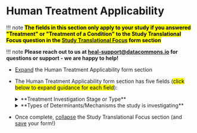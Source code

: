 # Human Treatment Applicability

!!! note
<mark>**The fields in this section only apply to your study if you answered "Treatment" or "Treatment of a Condition" to the Study Translational Focus question in the [Study Translational Focus](study-translational-focus.md) form section**</mark>

!!! note
**Please reach out to us at heal-support@datacommons.io for questions or support - we are happy to help!**

* [Expand](expand-or-collapse-cedar-form-section.md) the Human Treatment Applicability form section
* The Human Treatment Applicability form section has five fields (<mark>click below to expand guidance for each field</mark>):
    
    <details><summary>**Treatment Investigation Stage or Type**</summary><blockquote>
    
    <details><summary>**How to answer**</summary><blockquote>
        <ul>
        <li> This field allows selection of a multiple answers from a limited set of possible answers. Please select all that apply. Possible answers are "Target Discovery","Target Mechanism", "Treatment Discovery", "Treatment Mechanism", "Treatment Efficacy", "Differential Treatment Efficacy", "Treatment Implementation", and "Treatment Availability or Accessibility".
        </li> 
        <li> In the case of <u>human subjects studies</u>, a Condition-focused study might look like an observational prospective cohort study following developmental markers in babies exposed to opioids in utero from birth through adolesence; a Treatment-focused study might look like a randomized control trial testing efficacy of a novel non-opioid drug for pain versus status quo use of an opioid drug. In the case of <u>basic science or non-human subjects studies</u>, a Condition-focused study might look like a biochemical study investigating the molecular mechanisms of cell signalling in pain/nociception; a Treatment-focused study might look a small molecule screen to discover chemical drugs that activate or deactivate a molecular target involved in opioid-addictive or overdose pathways.     
    </blockquote></details>
    <details><summary>**How this field will be used**</summary><blockquote>
        The values from this field will likely be available as an "Advanced Search" filter on the HEAL Platform Discovery page. As noted above, we expect that folks from a wide variety of roles coming to the HEAL Platform (HEAL Platform users) will often be looking for studies, study data, and study-generated knowledge in a condition- or treatment-focused manner; They will want to find studies, study data, and study-generated knowledge that allow them to better study and/or understand 1) a human opoid or pain condition and/or 2) treatments, interventions, or solutions at the individual or community level that address human opioid or pain conditions. We expect that identification of your study as either Condition- or Treatment-focused will allow Platform users to quickly filter down to the broad type of study, study data, or study-generated knowledge in which they are most interested 
    </blockquote></details>    
    </blockquote></details>
    
    
    <details><summary>**Types of Determinants/Mechanisms the study is investigating**</summary><blockquote>
                    
    <details><summary>**How to answer**</summary><blockquote> 
        <ul>
        <li> This field allows selection of multiple answers from a limited set of possible answers. Please choose all that apply.Possible answers are "Biology and Health", "Mental Health", "Social Determinants", and "Public Attitudes or Stigma".
        </li> 
        <li> If your study is <u>**Condition-focused**</u>, think about what types of determinants or mechanisms of the human opioid or pain condition you are investigating:
            <ul> 
            <li> a study focused on molecular or biophysical mechanism of bodily injury and pain perception would select "Biology and Health"
            </li> 
            <li> an observational study measuring the incidence and timing of onset of rumination and other anxiety or depressive symptoms/states in patients that do or do not transition from acute to chronic pain would select "Mental Health"
            </li>
            <li> if the same study also measures items such as income and education level, family support, access to healthcare and food, etc. then they would ALSO select "Social Determinants"
            </li>
            <li> if the same study also measures items such as the individual's perceived level of stigma from friends/family/employers around their pain experience they they would also select "Public Attitudes or Stigma" 
            </li>
            <li> a survey study of a random sample of Americans asking these individuals about their own attitudes towards individuals with opioid use disorder would select "Public Attitudes or Stigma"; they may also select "Social Determinants" (since public attitudes and stigma are a subset of all social determinants) 
            </li>
            </ul>
        </li>
        <li> If your study is <u>**Treatment-focused**</u>, think about the mechanism of the treatment, intervention or solution you are investigating:
            <ul> 
            <li> a small molecule screen study looking for drugs that inhibit a novel protein target in the opioid reward pathway as a possible drug candidate to treat opioid use disorder, or a study investigating efficacy of a drug or surgical procedure to treat chronic back pain, would select "Biology and Health"
            </li> 
            <li> a study investigating relative efficacy of group therapy versus one-on-one therapy to prevent opioid use relapse would select "Mental Health"
            </li>
            <li> a study investigating efficacy of providing individuals with a history of opioid use who are leaving jail with either medication for opioid use disorder (MOUD) alone or MOUD plus supports such as housing, food, and education/employment assistance would select "Biology and Health" AND "Social Determinants"
            </li>
            <li> a study investigating efficacy of a community-level communications campaign focused on a central message of opioid use disorder as a disease of health condition to change publica attitudes/reduce stigma towards individuals with opioid use disorder would select "Public Attitudes or Stigma" 
            </li>
            </ul>
        </li>
        </ul> 
    </blockquote></details>
    <details><summary>**How this field will be used**</summary><blockquote> 
        The values from this field will likely be available as an "Advanced Search" filter on the HEAL Platform Discovery page. Platform users looking for information about treatments for a human opioid use or pain condition may specifically be interested in a certain type of treatment mode and can use this field to filter down to the studies in which they are most interested; A patient with opioid use disorder may want to specifically look for something like a mental health intervention/treatment because they are reluctant to use medication to treat their condition, or they are in a rehab facility that does not allow medication (filter on value "Mental Health"); A pain clinician who has historically treated patients with opioid drugs and seen some patients become addicted may specifically want to look for information on any non-opioid drugs for treating pain (filter on value "Biology and Health"); A public health official in an area with high rates of opioid overdose despite high naloxone availability might suspect that social determinants (e.g. attitudes/stigma, lack of communication/education, lack of transportation to distribution centers, etc.) are playing a role in low uptake/effective use of naloxone to prevent overdoses (filter on value "Social Determinants"). Filtering on this field will allow Platform users to quickly filter down to the broad type of study, study data, or study-generated knowledge in which they are most interested         
    </blockquote></details>
    </blockquote></details>

* Once complete, [collapse](expand-or-collapse-cedar-form-section.md) the Study Translational Focus section (and [save](save-cedar-form.md) your form!)
    

        